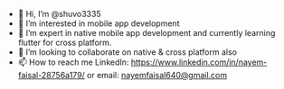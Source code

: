 - 👋 Hi, I’m @shuvo3335
- 👀 I’m interested in mobile app development
- 🌱 I’m expert in native mobile app development and currently learning flutter for cross platform.
- 💞️ I’m looking to collaborate on native & cross platform also
- 📫 How to reach me LinkedIn: https://www.linkedin.com/in/nayem-faisal-28756a179/ or email: nayemfaisal640@gmail.com

<!---
shuvo3335/shuvo3335 is a ✨ special ✨ repository because its `README.md` (this file) appears on your GitHub profile.
You can click the Preview link to take a look at your changes.
--->
